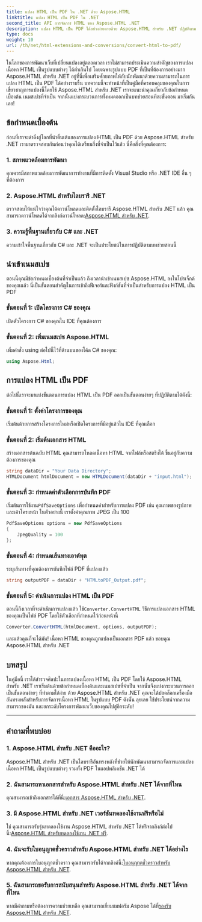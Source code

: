 ```yaml
---
title: แปลง HTML เป็น PDF ใน .NET ด้วย Aspose.HTML
linktitle: แปลง HTML เป็น PDF ใน .NET
second_title: API การจัดการ HTML ของ Aspose.HTML .NET
description: แปลง HTML เป็น PDF ได้อย่างง่ายดายด้วย Aspose.HTML สำหรับ .NET ปฏิบัติตามคำแนะนำทีละขั้นตอนของเราและปลดปล่อยพลังแห่งการแปลง HTML เป็น PDF
type: docs
weight: 10
url: /th/net/html-extensions-and-conversions/convert-html-to-pdf/
---
```


ในโลกของการพัฒนาเว็บที่เปลี่ยนแปลงอยู่ตลอดเวลา เราไม่สามารถประเมินความสำคัญของการแปลงเนื้อหา HTML เป็นรูปแบบต่างๆ ได้ต่ำเกินไป โดยเฉพาะรูปแบบ PDF ที่เป็นที่ต้องการอย่างมาก Aspose.HTML สำหรับ .NET อยู่ที่นี่เพื่อเสริมศักยภาพให้กับนักพัฒนาด้วยความสามารถในการแปลง HTML เป็น PDF ได้อย่างราบรื่น บทความนี้จะทำหน้าที่เป็นคู่มือที่ครอบคลุมของคุณในการเชี่ยวชาญการแปลงนี้โดยใช้ Aspose.HTML สำหรับ .NET เราจะแนะนำคุณเกี่ยวกับข้อกำหนดเบื้องต้น เนมสเปซที่จำเป็น จากนั้นแบ่งกระบวนการทั้งหมดออกเป็นบทช่วยสอนทีละขั้นตอน มาเริ่มกันเลย!

## ข้อกำหนดเบื้องต้น

ก่อนที่เราจะดำดิ่งสู่โลกที่น่าตื่นเต้นของการแปลง HTML เป็น PDF ด้วย Aspose.HTML สำหรับ .NET เรามาตรวจสอบกันก่อนว่าคุณได้เตรียมสิ่งที่จำเป็นไว้แล้ว นี่คือสิ่งที่คุณต้องการ:

### 1. สภาพแวดล้อมการพัฒนา

คุณควรมีสภาพแวดล้อมการพัฒนาการทำงานที่มีการติดตั้ง Visual Studio หรือ .NET IDE อื่น ๆ ที่ต้องการ

### 2. Aspose.HTML สำหรับไลบรารี .NET

ตรวจสอบให้แน่ใจว่าคุณได้ดาวน์โหลดและติดตั้งไลบรารี Aspose.HTML สำหรับ .NET แล้ว คุณสามารถดาวน์โหลดได้จากลิงก์ดาวน์โหลด:[Aspose.HTML สำหรับ .NET](https://releases.aspose.com/html/net/).

### 3. ความรู้พื้นฐานเกี่ยวกับ C# และ .NET

ความเข้าใจพื้นฐานเกี่ยวกับ C# และ .NET จะเป็นประโยชน์ในการปฏิบัติตามบทช่วยสอนนี้

## นำเข้าเนมสเปซ

ตอนนี้คุณมีข้อกำหนดเบื้องต้นที่จำเป็นแล้ว ถึงเวลานำเข้าเนมสเปซ Aspose.HTML ลงในโปรเจ็กต์ของคุณแล้ว นี่เป็นขั้นตอนสำคัญในการเข้าถึงฟีเจอร์และฟังก์ชันที่จำเป็นสำหรับการแปลง HTML เป็น PDF

### ขั้นตอนที่ 1: เปิดโครงการ C# ของคุณ

เปิดตัวโครงการ C# ของคุณใน IDE ที่คุณต้องการ

### ขั้นตอนที่ 2: เพิ่มเนมสเปซ Aspose.HTML

เพิ่มคำสั่ง using ต่อไปนี้ไว้ที่ด้านบนของโค้ด C# ของคุณ:

```csharp
using Aspose.Html;
```

## การแปลง HTML เป็น PDF

ต่อไปนี้เราจะมาแบ่งขั้นตอนการแปลง HTML เป็น PDF ออกเป็นขั้นตอนง่ายๆ ที่ปฏิบัติตามได้ดังนี้:

### ขั้นตอนที่ 1: ตั้งค่าโครงการของคุณ

เริ่มต้นด้วยการสร้างโครงการใหม่หรือเปิดโครงการที่มีอยู่แล้วใน IDE ที่คุณเลือก

### ขั้นตอนที่ 2: เริ่มต้นเอกสาร HTML

สร้างเอกสารต้นฉบับ HTML คุณสามารถโหลดเนื้อหา HTML จากไฟล์หรือสตริงได้ ขึ้นอยู่กับความต้องการของคุณ

```csharp
string dataDir = "Your Data Directory";
HTMLDocument htmlDocument = new HTMLDocument(dataDir + "input.html");
```

### ขั้นตอนที่ 3: กำหนดค่าตัวเลือกการบันทึก PDF

 เริ่มต้นการใช้งาน`PdfSaveOptions` เพื่อกำหนดค่าสำหรับการแปลง PDF เช่น คุณภาพของรูปภาพและเค้าโครงหน้า ในตัวอย่างนี้ เราตั้งค่าคุณภาพ JPEG เป็น 100

```csharp
PdfSaveOptions options = new PdfSaveOptions
{
    JpegQuality = 100
};
```

### ขั้นตอนที่ 4: กำหนดเส้นทางเอาต์พุต

ระบุเส้นทางที่คุณต้องการบันทึกไฟล์ PDF ที่แปลงแล้ว

```csharp
string outputPDF = dataDir + "HTMLtoPDF_Output.pdf";
```

### ขั้นตอนที่ 5: ดำเนินการแปลง HTML เป็น PDF

 ตอนนี้ถึงเวลาที่จะดำเนินการแปลงแล้ว ใช้`Converter.ConvertHTML` วิธีการแปลงเอกสาร HTML ของคุณเป็นไฟล์ PDF โดยใช้ตัวเลือกที่กำหนดไว้ก่อนหน้านี้

```csharp
Converter.ConvertHTML(htmlDocument, options, outputPDF);
```

และแล้วคุณก็จะได้มัน! เนื้อหา HTML ของคุณถูกแปลงเป็นเอกสาร PDF แล้ว ขอบคุณ Aspose.HTML สำหรับ .NET

## บทสรุป

ในคู่มือนี้ เราได้สำรวจศิลปะในการแปลงเนื้อหา HTML เป็น PDF โดยใช้ Aspose.HTML สำหรับ .NET เราเริ่มต้นด้วยข้อกำหนดเบื้องต้นและเนมสเปซที่จำเป็น จากนั้นจึงแบ่งกระบวนการออกเป็นขั้นตอนง่ายๆ ที่ทำตามได้ง่าย ด้วย Aspose.HTML สำหรับ .NET คุณจะได้ปลดล็อกเครื่องมืออันทรงพลังสำหรับการจัดการเนื้อหา HTML ในรูปแบบ PDF ดังนั้น ลุยเลย ใช้ประโยชน์จากความสามารถของมัน และยกระดับโครงการพัฒนาเว็บของคุณไปสู่อีกระดับ!

---

## คำถามที่พบบ่อย

### 1. Aspose.HTML สำหรับ .NET คืออะไร?

Aspose.HTML สำหรับ .NET เป็นไลบรารีอันทรงพลังที่ช่วยให้นักพัฒนาสามารถจัดการและแปลงเนื้อหา HTML เป็นรูปแบบต่างๆ รวมทั้ง PDF ในแอปพลิเคชัน .NET ได้

### 2. ฉันสามารถหาเอกสารสำหรับ Aspose.HTML สำหรับ .NET ได้จากที่ไหน

 คุณสามารถเข้าถึงเอกสารได้ที่นี่:[เอกสาร Aspose.HTML สำหรับ .NET](https://reference.aspose.com/html/net/).

### 3. มี Aspose.HTML สำหรับ .NET เวอร์ชันทดลองใช้งานฟรีหรือไม่

 ใช่ คุณสามารถรับรุ่นทดลองใช้งาน Aspose.HTML สำหรับ .NET ได้ฟรีจากลิงก์ต่อไปนี้:[Aspose.HTML สำหรับทดลองใช้งาน .NET ฟรี](https://releases.aspose.com/).

### 4. ฉันจะรับใบอนุญาตชั่วคราวสำหรับ Aspose.HTML สำหรับ .NET ได้อย่างไร

หากคุณต้องการใบอนุญาตชั่วคราว คุณสามารถรับได้จากลิงค์นี้:[ใบอนุญาตชั่วคราวสำหรับ Aspose.HTML สำหรับ .NET](https://purchase.aspose.com/temporary-license/).

### 5. ฉันสามารถขอรับการสนับสนุนสำหรับ Aspose.HTML สำหรับ .NET ได้จากที่ไหน

 หากมีคำถามหรือต้องการความช่วยเหลือ คุณสามารถเยี่ยมชมฟอรัม Aspose ได้ที่[รองรับ Aspose.HTML สำหรับ .NET](https://forum.aspose.com/).